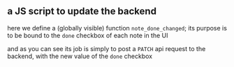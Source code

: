 ## a JS script to update the backend

here we define a (globally visible) function `note_done_changed`; its purpose is to be bound to the `done` checkbox of each note in the UI

and as you can see its job is simply to post a `PATCH` api request to the
backend, with the new value of the `done` checkbox
